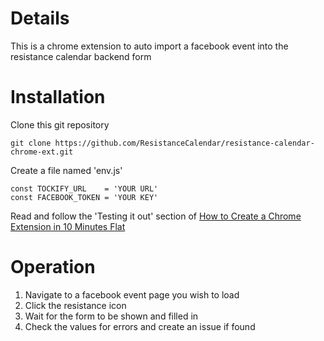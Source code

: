 # Details

This is a chrome extension to auto import a facebook event into the resistance calendar backend form

# Installation

Clone this git repository
```
git clone https://github.com/ResistanceCalendar/resistance-calendar-chrome-ext.git
```

Create a file named 'env.js'
```
const TOCKIFY_URL    = 'YOUR URL'
const FACEBOOK_TOKEN = 'YOUR KEY'
```

Read and follow the 'Testing it out' section of [How to Create a Chrome Extension in 10 Minutes Flat](https://www.sitepoint.com/create-chrome-extension-10-minutes-flat/)

# Operation

1. Navigate to a facebook event page you wish to load
2. Click the resistance icon
3. Wait for the form to be shown and filled in
4. Check the values for errors and create an issue if found
